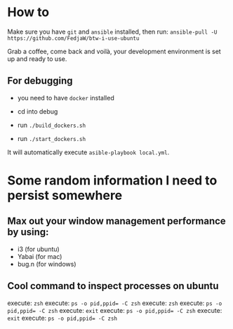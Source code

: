 # How to

Make sure you have `git` and `ansible` installed, then run:
`ansible-pull -U https://github.com/FedjaW/btw-i-use-ubuntu`

Grab a coffee, come back and voilà, your development environment is set up and ready to use.

## For debugging

- you need to have `docker` installed

- cd into debug
- run `./build_dockers.sh`
- run `./start_dockers.sh`

It will automatically execute `asible-playbook local.yml`.

# Some random information I need to persist somewhere

## Max out your window management performance by using:

- i3 (for ubuntu)
- Yabai (for mac)
- bug.n (for windows)

## Cool command to inspect processes on ubuntu

execute: `zsh`
execute: `ps -o pid,ppid= -C zsh`
execute: `zsh`
execute: `ps -o pid,ppid= -C zsh`
execute: `exit`
execute: `ps -o pid,ppid= -C zsh`
execute: `exit`
execute: `ps -o pid,ppid= -C zsh`
